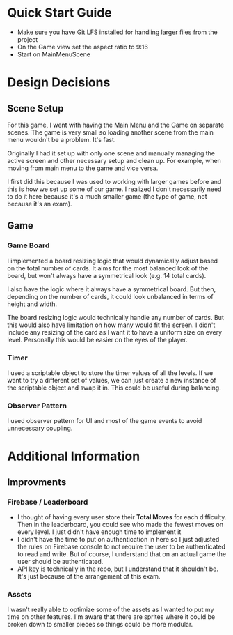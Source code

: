 # Quick Start Guide
* Make sure you have Git LFS installed for handling larger files from the project
* On the Game view set the aspect ratio to 9:16
* Start on MainMenuScene

# Design Decisions
## Scene Setup
For this game, I went with having the Main Menu and the Game on separate scenes.
The game is very small so loading another scene from the main menu wouldn't be a problem. It's fast.

Originally I had it set up with only one scene and manually managing the active screen and other necessary setup and clean up. 
For example, when moving from main menu to the game and vice versa. 

I first did this because I was used to working with larger games before and this is how we set up some of our game.
I realized I don't necessarily need to do it here because it's a much smaller game (the type of game, not because it's an exam). 

## Game
### Game Board
I implemented a board resizing logic that would dynamically adjust based on the total number of cards. 
It aims for the most balanced look of the board, but won't always have a symmetrical look (e.g. 14 total cards).

I also have the logic where it always have a symmetrical board. But then, depending on the number of cards, it could look unbalanced 
in terms of height and width. 

The board resizing logic would technically handle any number of cards. But this would also have limitation on how many would fit the screen.
I didn't include any resizing of the card as I want it to have a uniform size on every level. Personally this would be easier on the eyes of the player.

### Timer
I used a scriptable object to store the timer values of all the levels. If we want to try a different set of values, we can just create a new instance of the scriptable object and swap it in.
This could be useful during balancing.  

### Observer Pattern
I used observer pattern for UI and most of the game events to avoid unnecessary coupling.  

# Additional Information
## Improvments
### Firebase / Leaderboard
* I thought of having every user store their **Total Moves** for each difficulty. Then in the leaderboard, you could see who made the fewest moves 
on every level. I just didn't have enough time to implement it
* I didn't have the time to put on authentication in here so I just adjusted the rules on Firebase console to not require the user to be authenticated to read and write. But of course, I understand that on an actual game the user should be authenticated.
* API key is technically in the repo, but I understand that it shouldn't be. It's just because of the arrangement of this exam.

### Assets
I wasn't really able to optimize some of the assets as I wanted to put my time on other features. I'm aware that there are sprites where it could be broken down to smaller pieces so things could be more modular.



